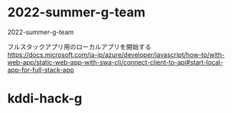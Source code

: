 # 2022-summer-g-team
2022-summer-g-team

フルスタックアプリ用のローカルアプリを開始する
https://docs.microsoft.com/ja-jp/azure/developer/javascript/how-to/with-web-app/static-web-app-with-swa-cli/connect-client-to-api#start-local-app-for-full-stack-app


# kddi-hack-g
